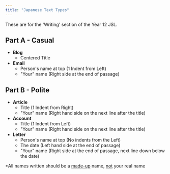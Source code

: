 ```yaml
---
title: "Japanese Text Types"
---
```


These are for the 'Writing' section of the Year 12 JSL.

## Part A - Casual
- **Blog**
	- Centered Title
- **Email**
	- Person's name at top (1 Indent from Left)
	- "Your" name (Right side at the end of passage)
## Part B - Polite
- **Article**
	- Title (1 Indent from Right)
	- "Your" name (Right hand side on the next line after the title)
- **Account**
	- Title (1 Indent from Left)
	- "Your" name (Right hand side on the next line after the title)
- **Letter**
	- Person's name at top (No indents from the Left)
	- The date (Left hand side at the end of passage)
	- "Your" name (Right side at the end of passage, next line down below the date)


\*All names written should be a <u>made-up</u> name, <u>not</u> your real name